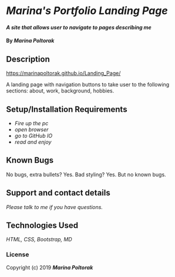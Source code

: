# _Marina's Portfolio Landing Page_

#### _A site that allows user to navigate to pages describing me_

#### By _**Marina Poltorak**_

## Description
https://marinapoltorak.github.io/Landing_Page/

A landing page with navigation buttons to take user to the following sections: about, work, background, hobbies.

## Setup/Installation Requirements

* _Fire up the pc_
* _open browser_
* _go to GitHub IO_
* _read and enjoy_

## Known Bugs

No bugs, extra bullets? Yes. Bad styling? Yes. But no known bugs.

## Support and contact details

_Please talk to me if you have questions._

## Technologies Used

_HTML, CSS, Bootstrap, MD_

### License



Copyright (c) 2019 **_Marina Poltorak_**
